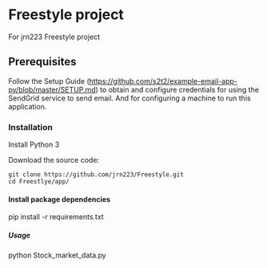 # Freestyle project
For jrn223 Freestyle project

## Prerequisites
Follow the Setup Guide (https://github.com/s2t2/example-email-app-py/blob/master/SETUP.md) to obtain and configure credentials for using the SendGrid service to send email. And for configuring a machine to run this application.

### Installation

Install Python 3

Download the source code:

```shell
git clone https://github.com/jrn223/Freestyle.git
cd Freestlye/app/
```

#### Install package dependencies
pip install -r requirements.txt

##### Usage
python Stock_market_data.py
